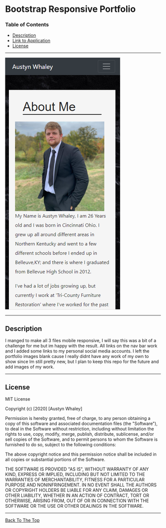 # Bootstrap Responsive Portfolio 

### Table of Contents

- [Description](#description)
- [Link to Application]()
- [License](#license)

---

![Screenshot](./assets/images/mobilescreenshotHW.png)

---


## Description

I manged to make all 3 files mobile responsive, I will say this was a bit of a challenge for me but im happy with the result. All links on the nav bar work and I added some links to my personal social media accounts. I left the portfolio images blank cause I really didnt have any work of my own to show since Im still pretty new, but I plan to keep this repo for the future and add images of my work.

---

## License

MIT License

Copyright (c) [2020] [Austyn Whaley]

Permission is hereby granted, free of charge, to any person obtaining a copy
of this software and associated documentation files (the "Software"), to deal
in the Software without restriction, including without limitation the rights
to use, copy, modify, merge, publish, distribute, sublicense, and/or sell
copies of the Software, and to permit persons to whom the Software is
furnished to do so, subject to the following conditions:

The above copyright notice and this permission notice shall be included in all
copies or substantial portions of the Software.

THE SOFTWARE IS PROVIDED "AS IS", WITHOUT WARRANTY OF ANY KIND, EXPRESS OR
IMPLIED, INCLUDING BUT NOT LIMITED TO THE WARRANTIES OF MERCHANTABILITY,
FITNESS FOR A PARTICULAR PURPOSE AND NONINFRINGEMENT. IN NO EVENT SHALL THE
AUTHORS OR COPYRIGHT HOLDERS BE LIABLE FOR ANY CLAIM, DAMAGES OR OTHER
LIABILITY, WHETHER IN AN ACTION OF CONTRACT, TORT OR OTHERWISE, ARISING FROM,
OUT OF OR IN CONNECTION WITH THE SOFTWARE OR THE USE OR OTHER DEALINGS IN THE
SOFTWARE.

---
[Back To The Top](#Bootstrap-Responsive-Portfolio)